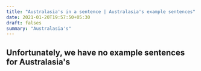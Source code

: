 ```yaml
---
title: "Australasia's in a sentence | Australasia's example sentences"
date: 2021-01-20T19:57:50+05:30
draft: falses
summary: "Australasia's"
---
```

## Unfortunately, we have no example sentences for Australasia's                 
